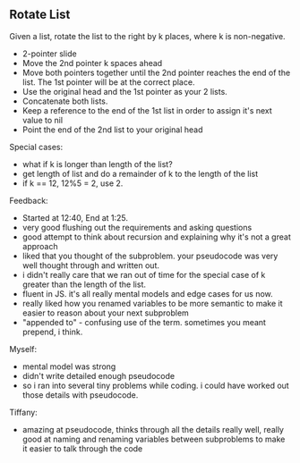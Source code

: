 Rotate List
------------

Given a list, rotate the list to the right by k places, where k is non-negative.

- 2-pointer slide
- Move the 2nd pointer k spaces ahead
- Move both pointers together until the 2nd pointer reaches the end of the list. The 1st pointer will be at the correct place.
- Use the original head and the 1st pointer as your 2 lists.
- Concatenate both lists.
- Keep a reference to the end of the 1st list in order to assign it's next value to nil
- Point the end of the 2nd list to your original head

Special cases:
- what if k is longer than length of the list?
- get length of list and do a remainder of k to the length of the list
- if k == 12, 12%5 = 2, use 2.

Feedback:
- Started at 12:40, End at 1:25.
- very good flushing out the requirements and asking questions
- good attempt to think about recursion and explaining why it's not a great approach
- liked that you thought of the subproblem. your pseudocode was very well thought through and written out.
- i didn't really care that we ran out of time for the special case of k greater than the length of the list.
- fluent in JS. it's all really mental models and edge cases for us now.
- really liked how you renamed variables to be more semantic to make it easier to reason about your next subproblem
- "appended to" - confusing use of the term. sometimes you meant prepend, i think.

Myself:
- mental model was strong
- didn't write detailed enough pseudocode
- so i ran into several tiny problems while coding. i could have worked out those details with pseudocode.

Tiffany:
- amazing at pseudocode, thinks through all the details really well, really good at naming and renaming variables between subproblems to make it easier to talk through the code

<!-- // Given a list, rotate the list to the right by k places, where k is non-negative.

// 1=>2=>3=>4=>5=>6=>null
// k=0,6
// anchor = 4
// anchor.next = 5, newHead
// runner = 6, => originalHead
// runner.next = null

// 5=>6=>1=>2=>3=>4=>null

// 1=>2=>3=>4=>null
// 5=>6=>

// 6=>1=>2=>3=>4=>5
// k=1,7

// 5=>6=>1=>2=>3=>4
// k=2,8

// 4=>5=>6=>1=>2=>3
// k=3,9

// 3=>4=>5=>6=>1=>2
// k=4,10

// 2=>3=>4=>5=>6=>1
// k=5,11

// k % length / # of nodes in LL
// 6%6=0
// 7%6=1

// sub-problem
// how do you find k nodes from the end of the list?
//   anchor initialized at first node
//   runner initialized at (first node + k) node

//   increment both anchor and runner by 1
//   stop when runner.next is null (or runner is last node)
//   *now my anchor.next is at k from the end of the list
      // (and anchor is the new last node)

// rotation
//   runner.next = original head
//   anchor.next = null

// return new head (anchor.next/ k from end)

// 1=>2=>3=>4=>5=>6=>null

// 1=>2=>3=>4=>5=>6=>null
// k=0
// anchor = 4
// anchor.next = 5, newHead
// runner = 6, => originalHead
// runner.next = null

function getLength(head) {
  var count = 0;
  var current = head;

  while (current) {
    count++;
    current = current.next;
  }

  return count;
}

function rotateRight(head, k) {
  if (!head) return null;

  var anchor = head;
  var runner = head;
  var length = getLength(head);

  k = k % length;

  if (!k) return head;

  for (var i = 0; i < k; i++) {
    runner = runner.next;
  }

  while (runner.next) {
    anchor = anchor.next;
    runner = runner.next;
  }

  var originalHead       = head;
  var newHead            = anchor.next;
  var newTail            = anchor;
  var prependToOriginal  = runner;

  prependToOriginal.next = originalHead;
  newTail.next           = null;

  return newHead;
} -->
